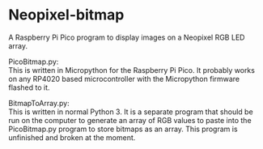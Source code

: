 # Neopixel-bitmap
A Raspberry Pi Pico program to display images on a Neopixel RGB LED array.

PicoBitmap.py:  
This is written in Micropython for the Raspberry Pi Pico. It probably works on any RP4020 based microcontroller with the Micropython firmware flashed to it.

BitmapToArray.py:  
This is written in normal Python 3. It is a separate program that should be run on the computer to generate an array of RGB values to paste into the PicoBitmap.py program to store bitmaps as an array. This program is unfinished and broken at the moment.
